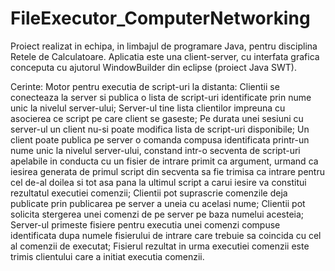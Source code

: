 # FileExecutor_ComputerNetworking

Proiect realizat in echipa, in limbajul de programare Java, pentru disciplina 
Retele de Calculatoare. Aplicatia este una client-server, cu interfata grafica
conceputa cu ajutorul WindowBuilder din eclipse (proiect Java SWT).

Cerinte:
Motor pentru executia de script-uri la distanta:
Clientii se conecteaza la server si publica o lista de script-uri identificate prin nume unic la nivelul server-ului;
Server-ul tine lista clientilor impreuna cu asocierea ce script pe care client se gaseste;
Pe durata unei sesiuni cu server-ul un client nu-si poate modifica lista de script-uri disponibile;
Un client poate publica pe server o comanda compusa identificata printr-un nume unic la nivelul server-ului, 
constand intr-o secventa de script-uri apelabile in conducta cu un fisier de intrare primit ca argument, 
urmand ca iesirea generata de primul script din secventa sa fie trimisa ca intrare pentru cel de-al doilea
si tot asa pana la ultimul script a carui iesire va constitui rezultatul executiei comenzii;
Clientii pot suprascrie comenzile deja publicate prin publicarea pe server a uneia cu acelasi nume;
Clientii pot solicita stergerea unei comenzi de pe server pe baza numelui acesteia;
Server-ul primeste fisiere pentru executia unei comenzi compuse identificata dupa numele fisierului de 
intrare care trebuie sa coincida cu cel al comenzii de executat;
Fisierul rezultat in urma executiei comenzii este trimis clientului care a initiat executia comenzii.

